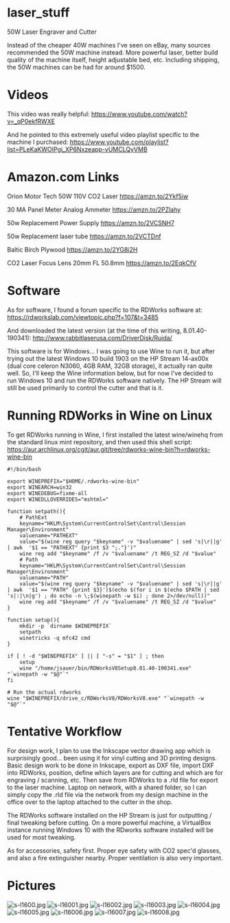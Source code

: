 # laser_stuff
50W Laser Engraver and Cutter

Instead of the cheaper 40W machines I've seen on eBay, many sources recommended the 50W machine instead.  More powerful laser, better build quality of the machine itself, height adjustable bed, etc.  Including shipping, the 50W machines can be had for around $1500. 

# Videos

This video was really helpful: https://www.youtube.com/watch?v=_qP0ekfRWXE

And he pointed to this extremely useful video playlist specific to the machine I purchased: https://www.youtube.com/playlist?list=PLeKaKWOIPgi_XP6Nxzeapp-vUMCLQyVMB

# Amazon.com Links

Orion Motor Tech 50W 110V CO2 Laser https://amzn.to/2Ykf5iw

30 MA  Panel Meter Analog Ammeter https://amzn.to/2PZlahy 

50w Replacement Power Supply https://amzn.to/2VCSNH7

50w Replacement laser tube https://amzn.to/2VCTDnf

Baltic Birch Plywood https://amzn.to/2YG8i2H

CO2 Laser Focus Lens 20mm FL 50.8mm https://amzn.to/2EqkCfV


# Software

As for software, I found a forum specific to the RDWorks software at: https://rdworkslab.com/viewtopic.php?f=107&t=3485

And downloaded the latest version (at the time of this writing, 8.01.40-190341): http://www.rabbitlaserusa.com/DriverDisk/Ruida/

This software is for Windows... I was going to use Wine to run it, but after trying out the latest Windows 10 build 1903 on the HP Stream 14-ax00x (dual core celeron N3060, 4GB RAM, 32GB storage), it actually ran quite well. So, I'll keep the Wine information below, but for now I've decided to run Windows 10 and run the RDWorks software natively.  The HP Stream will still be used primarily to control the cutter and that is it.

# Running RDWorks in Wine on Linux

To get RDWorks running in Wine, I first installed the latest wine/winehq from the standard linux mint repository, and then used this shell script: https://aur.archlinux.org/cgit/aur.git/tree/rdworks-wine-bin?h=rdworks-wine-bin

```
#!/bin/bash

export WINEPREFIX="$HOME/.rdworks-wine-bin"
export WINEARCH=win32
export WINEDEBUG=fixme-all
export WINEDLLOVERRIDES="mshtml="

function setpath(){
    # PathExt
    keyname="HKLM\System\CurrentControlSet\Control\Session Manager\Environment"
    valuename="PATHEXT"
    value="$(wine reg query "$keyname" -v "$valuename" | sed 's|\r||g' | awk  '$1 == "PATHEXT" {print $3 ";."}')"
    wine reg add "$keyname" /f /v "$valuename" /t REG_SZ /d "$value"
    # Path
    keyname="HKLM\System\CurrentControlSet\Control\Session Manager\Environment"
    valuename="PATH"
    value="$(wine reg query "$keyname" -v "$valuename" | sed 's|\r||g' | awk  '$1 == "PATH" {print $3}')$(echo $(for i in $(echo $PATH | sed 's|:|\n|g') ; do echo -n \;$(winepath -w $i) ; done 2>/dev/null))"
    wine reg add "$keyname" /f /v "$valuename" /t REG_SZ /d "$value"
}

function setup(){
    mkdir -p `dirname $WINEPREFIX`
    setpath
    winetricks -q mfc42 cmd
}

if [ ! -d "$WINEPREFIX" ] || [ "-s" = "$1" ] ; then
    setup
    wine "/home/jsauer/bin/RDWorksV8Setup8.01.40-190341.exe" "`winepath -w "$@"`"
fi

# Run the actual rdworks
wine "$WINEPREFIX/drive_c/RDWorksV8/RDWorksV8.exe" "`winepath -w "$@"`"
```

# Tentative Workflow

For design work, I plan to use the Inkscape vector drawing app which is surprisingly good... been using it for vinyl cutting and 3D printing designs. Basic design work to be done in Inkscape, export as DXF file, import DXF into RDWorks, position, define which layers are for cutting and which are for engraving / scanning, etc. Then save from RDWorks to a .rld file for export to the laser machine. Laptop on network, with a shared folder, so I can simply copy the .rld file via the network from my design machine in the office over to the laptop attached to the cutter in the shop.

The RDWorks software installed on the HP Stream is just for outputting / final tweaking before cutting.  On a more powerful machine, a VirtualBox instance running Windows 10 with the RDworks software installed will be used for most tweaking.

As for accessories, safety first.  Proper eye safety with CO2 spec'd glasses, and also a fire extinguisher nearby.  Proper ventilation is also very important.

# Pictures

![s-l1600.jpg](https://github.com/jeffsauer/laser_stuff/blob/master/s-l1600.jpg)
![s-l16001.jpg](https://github.com/jeffsauer/laser_stuff/blob/master/s-l16001.jpg)
![s-l16002.jpg](https://github.com/jeffsauer/laser_stuff/blob/master/s-l16002.jpg)
![s-l16003.jpg](https://github.com/jeffsauer/laser_stuff/blob/master/s-l16003.jpg)
![s-l16004.jpg](https://github.com/jeffsauer/laser_stuff/blob/master/s-l16004.jpg)
![s-l16005.jpg](https://github.com/jeffsauer/laser_stuff/blob/master/s-l16005.jpg)
![s-l16006.jpg](https://github.com/jeffsauer/laser_stuff/blob/master/s-l16006.jpg)
![s-l16007.jpg](https://github.com/jeffsauer/laser_stuff/blob/master/s-l16007.jpg)
![s-l16008.jpg](https://github.com/jeffsauer/laser_stuff/blob/master/s-l16008.jpg)
